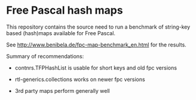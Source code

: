 Free Pascal hash maps
======================

This repository contains the source need to run a benchmark of string-key based (hash)maps available for Free Pascal. 

See http://www.benibela.de/fpc-map-benchmark_en.html for the results.

Summary of recommendations:
  
*  contnrs.TFPHashList is usable for short keys and old fpc versions

*  rtl-generics.collections works on newer fpc versions

*  3rd party maps perform generally well

